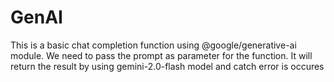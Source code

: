 # GenAI
This is a basic chat completion function using @google/generative-ai module.
We need to pass the prompt as parameter for the function.
It will return the result by using gemini-2.0-flash model and catch error is occures
